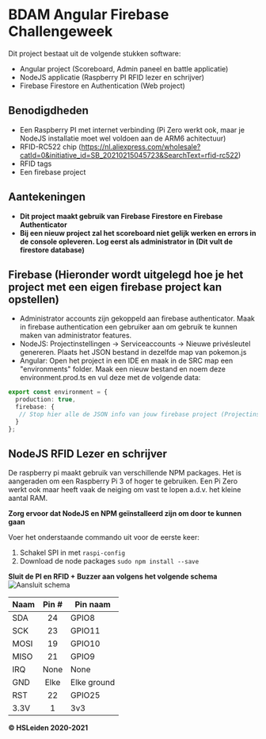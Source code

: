 # BDAM Angular Firebase Challengeweek
Dit project bestaat uit de volgende stukken software: 
- Angular project (Scoreboard, Admin paneel en battle applicatie)
- NodeJS applicatie (Raspberry PI RFID lezer en schrijver)
- Firebase Firestore en Authentication (Web project)

## Benodigdheden
- Een Raspberry PI met internet verbinding (Pi Zero werkt ook, maar je NodeJS installatie moet wel voldoen aan de ARM6 achitectuur)
- RFID-RC522 chip (https://nl.aliexpress.com/wholesale?catId=0&initiative_id=SB_20210215045723&SearchText=rfid-rc522)
- RFID tags
- Een firebase project

## Aantekeningen
- **Dit project maakt gebruik van Firebase Firestore en Firebase Authenticator**
- **Bij een nieuw project zal het scoreboard niet gelijk werken en errors in de console opleveren. Log eerst als administrator in (Dit vult de firestore database)**

## Firebase (Hieronder wordt uitgelegd hoe je het project met een eigen firebase project kan opstellen)
- Administrator accounts zijn gekoppeld aan firebase authenticator. Maak in firebase authentication een gebruiker aan om gebruik te kunnen maken van administrator features.
- NodeJS: Projectinstellingen -> Serviceaccounts -> Nieuwe privésleutel genereren. Plaats het JSON bestand in dezelfde map van pokemon.js
- Angular: Open het project in een IDE en maak in de SRC map een "environments" folder. Maak een nieuw bestand en noem deze environment.prod.ts en vul deze met de volgende data: 
```typescript
export const environment = {
  production: true,
  firebase: {
   // Stop hier alle de JSON info van jouw firebase project (Projectinstellingen -> Algemeen -> Firebase SDK Snippet)
  }
};
```

## NodeJS RFID Lezer en schrijver
De raspberry pi maakt gebruik van verschillende NPM packages. Het is aangeraden om een Raspberry Pi 3 of hoger te gebruiken. Een Pi Zero werkt ook maar heeft vaak de neiging om vast te lopen a.d.v. het kleine aantal RAM.

**Zorg ervoor dat NodeJS en NPM geïnstalleerd zijn om door te kunnen gaan**

Voer het onderstaande commando uit voor de eerste keer: 
1. Schakel SPI in met ```raspi-config```
2. Download de node packages ```sudo npm install --save```

**Sluit de PI en RFID + Buzzer aan volgens het volgende schema**
![Aansluit schema](https://file.coffee/u/yXljnP-v3v.png)

| Naam | Pin # | Pin naam    |
| ---- | :---: | ----------- |
| SDA  |  24   | GPIO8       |
| SCK  |  23   | GPIO11      |
| MOSI |  19   | GPIO10      |
| MISO |  21   | GPIO9       |
| IRQ  | None  | None        |
| GND  | Elke  | Elke ground |
| RST  |  22   | GPIO25      |
| 3.3V |   1   | 3v3         |

**© HSLeiden 2020-2021**
